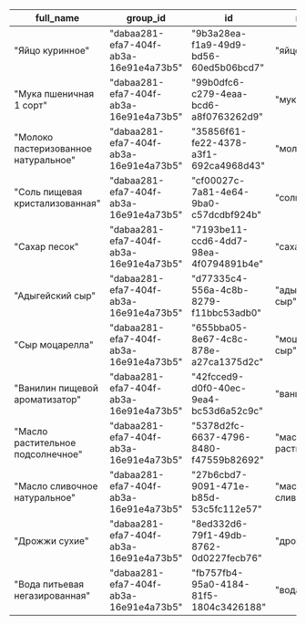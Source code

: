 |full_name|group_id|id|name|unit_id|
|---|---|---|---|---
|"Яйцо куринное"|"dabaa281-efa7-404f-ab3a-16e91e4a73b5"|"9b3a28ea-f1a9-49d9-bd56-60ed5b06bcd7"|"яйцо"|"988a699c-e5da-453c-88ef-1b1eef75e886"|
|"Мука пшеничная 1 сорт"|"dabaa281-efa7-404f-ab3a-16e91e4a73b5"|"99b0dfc6-c279-4eaa-bcd6-a8f0763262d9"|"мука"|"0ac90b6e-3aed-4420-8544-d6c829890a9a"|
|"Молоко пастеризованное натуральное"|"dabaa281-efa7-404f-ab3a-16e91e4a73b5"|"35856f61-fe22-4378-a3f1-692ca4968d43"|"молоко"|"11de6de2-b11b-432a-a566-be8e891ad37d"|
|"Соль пищевая кристализованная"|"dabaa281-efa7-404f-ab3a-16e91e4a73b5"|"cf00027c-7a81-4e64-9ba0-c57dcdbf924b"|"соль"|"0ac90b6e-3aed-4420-8544-d6c829890a9a"|
|"Сахар песок"|"dabaa281-efa7-404f-ab3a-16e91e4a73b5"|"7193be11-ccd6-4dd7-98ea-4f0794891b4e"|"сахар"|"0ac90b6e-3aed-4420-8544-d6c829890a9a"|
|"Адыгейский сыр"|"dabaa281-efa7-404f-ab3a-16e91e4a73b5"|"d77335c4-556a-4c8b-8279-f11bbc53adb0"|"адыгейский сыр"|"2ac89879-7358-43b7-845f-4a96e7510472"|
|"Сыр моцарелла"|"dabaa281-efa7-404f-ab3a-16e91e4a73b5"|"655bba05-8e67-4c8c-878e-a27ca1375d2c"|"моцарелла сыр"|"2ac89879-7358-43b7-845f-4a96e7510472"|
|"Ванилин пищевой ароматизатор"|"dabaa281-efa7-404f-ab3a-16e91e4a73b5"|"42fcced9-d0f0-40ec-9ea4-bc53d6a52c9c"|"ванилин"|"2ac89879-7358-43b7-845f-4a96e7510472"|
|"Масло растительное подсолнечное"|"dabaa281-efa7-404f-ab3a-16e91e4a73b5"|"5378d2fc-6637-4796-8480-f47559b82692"|"масло растительное"|"6be28619-a510-4ac5-821e-00726b8e0b72"|
|"Масло сливочное натуральное"|"dabaa281-efa7-404f-ab3a-16e91e4a73b5"|"27b6cbd7-9091-471e-b85d-53c5fc112e57"|"масло сливочное"|"2ac89879-7358-43b7-845f-4a96e7510472"|
|"Дрожжи сухие"|"dabaa281-efa7-404f-ab3a-16e91e4a73b5"|"8ed332d6-79f1-49db-8762-0d0227fecb76"|"дрожжи"|"2ac89879-7358-43b7-845f-4a96e7510472"|
|"Вода питьевая негазированная"|"dabaa281-efa7-404f-ab3a-16e91e4a73b5"|"fb757fb4-95a0-4184-81f5-1804c3426188"|"вода"|"6be28619-a510-4ac5-821e-00726b8e0b72"|
